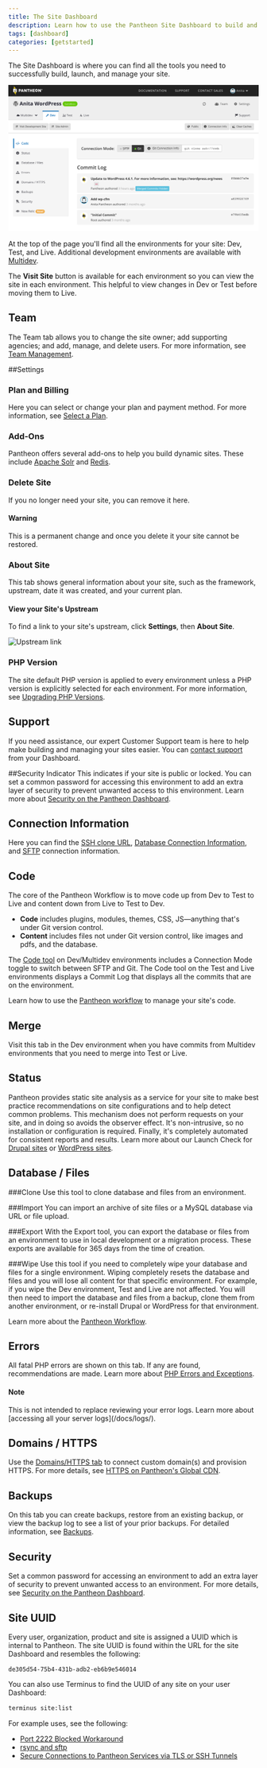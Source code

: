 ```yaml
---
title: The Site Dashboard
description: Learn how to use the Pantheon Site Dashboard to build and manage your Drupal or WordPress sites.
tags: [dashboard]
categories: [getstarted]
---
```

The Site Dashboard is where you can find all the tools you need to successfully build, launch, and manage your site.

![Site Dashboard](/source/docs/assets/images/dashboard/site-dashboard-image.png)

At the top of the page you'll find all the environments for your site: Dev, Test, and Live. Additional development environments are available with [Multidev](/docs/multidev/).

The **Visit Site** button is available for each environment so you can view the site in each environment. This helpful to view changes in Dev or Test before moving them to Live.
## Team
The Team tab allows you to change the site owner; add supporting agencies; and add, manage, and delete users. For more information, see [Team Management](/docs/team-management/).

##Settings
### Plan and Billing
Here you can select or change your plan and payment method. For more information, see [Select a Plan](/docs/select-plan/).

### Add-Ons
Pantheon offers several add-ons to help you build dynamic sites. These include [Apache Solr](/docs/solr/) and [Redis](/docs/redis/).

### Delete Site
If you no longer need your site, you can remove it here.
<div class="alert alert-danger" role="alert">
<h4 class="info">Warning</h4>
<p>This is a permanent change and once you delete it your site cannot be restored.</p></div>

### About Site
This tab shows general information about your site, such as the framework, upstream, date it was created, and your current plan.

#### View your Site's Upstream
To find a link to your site's upstream, click **Settings**, then **About Site**.

![Upstream link](/docs/assets/images/dashboard/upstream-link.png)


### PHP Version
The site default PHP version is applied to every environment unless a PHP version is explicitly selected for each environment. For more information, see [Upgrading PHP Versions](/docs/php-versions/).

## Support
If you need assistance, our expert Customer Support team is here to help make building and managing your sites easier. You can [contact support](/docs/getting-support) from your Dashboard.

##Security Indicator
This indicates if your site is public or locked. You can set a common password for accessing this environment to add an extra layer of security to prevent unwanted access to this environment. Learn more about [Security on the Pantheon Dashboard](/docs/security/).

## Connection Information
Here you can find the [SSH clone URL](/docs/git/), [Database Connection Information](/docs/mysql-access/), and [SFTP](/docs/sftp/) connection information.

## Code
The core of the Pantheon Workflow is to move code up from Dev to Test to Live and content down from Live to Test to Dev.

- **Code** includes plugins, modules, themes, CSS, JS—anything that's under Git version control.
- **Content** includes files not under Git version control, like images and pdfs, and the database.

The [Code tool](/docs/code) on Dev/Multidev environments includes a Connection Mode toggle to switch between SFTP and Git. The Code tool on the Test and Live environments displays a Commit Log that displays all the commits that are on the environment.

Learn how to use the [Pantheon workflow](/docs/pantheon-workflow/) to manage your site's code.

## Merge
Visit this tab in the Dev environment when you have commits from Multidev environments that you need to merge into Test or Live.

## Status
Pantheon provides static site analysis as a service for your site to make best practice recommendations on site configurations and to help detect common problems. This mechanism does not perform requests on your site, and in doing so avoids the observer effect. It's non-intrusive, so no installation or configuration is required. Finally, it's completely automated for consistent reports and results. Learn more about our Launch Check for
[Drupal sites](/docs/drupal-launch-check/) or [WordPress sites](/docs/wordpress-launch-check/).

## Database / Files
###Clone
Use this tool to clone database and files from an environment.

###Import
You can import an archive of site files or a MySQL database via URL or file upload.

###Export
With the Export tool, you can export the database or files from an environment to use in local development or a migration process. These exports are available for 365 days from the time of creation.

###Wipe
Use this tool if you need to completely wipe your database and files for a single environment. Wiping completely resets the database and files and you will lose all content for that specific environment. For example, if you wipe the Dev environment, Test and Live are not affected. You will then need to import the database and files from a backup, clone them from another environment, or re-install Drupal or WordPress for that environment.

Learn more about the [Pantheon Workflow](/docs/pantheon-workflow/).

## Errors
All fatal PHP errors are shown on this tab. If any are found, recommendations are made. Learn more about [PHP Errors and Exceptions](/docs/php-errors/).
<div class="alert alert-info">
<h4 class="info">Note</h4>
<p>This is not intended to replace reviewing your error logs. Learn more about [accessing all your server logs](/docs/logs/).</p>
</div>

## Domains / HTTPS
Use the [Domains/HTTPS tab](/docs/guides/launch/domains/) to connect custom domain(s) and provision HTTPS. For more details, see [HTTPS on Pantheon's Global CDN](/docs/https/).

## Backups
On this tab you can create backups, restore from an existing backup, or view the backup log to see a list of your prior backups. For detailed information, see [Backups](/docs/backups).

## Security
Set a common password for accessing an environment to add an extra layer of security to prevent unwanted access to an environment. For more details, see [Security on the Pantheon Dashboard](/docs/security/).

## Site UUID
Every user, organization, product and site is assigned a UUID which is internal to Pantheon. The site UUID is found within the URL for the site Dashboard and resembles the following:

```
de305d54-75b4-431b-adb2-eb6b9e546014
```
You can also use Terminus to find the UUID of any site on your user Dashboard:
```bash
terminus site:list
```
For example uses, see the following:

- [Port 2222 Blocked Workaround](/docs/port-2222#set-up-the-tunnel)
- [rsync and sftp](/docs/rsync-and-sftp/#sftp)
- [Secure Connections to Pantheon Services via TLS or SSH Tunnels](/docs/ssh-tunnels/#prerequisites)
